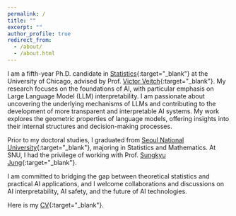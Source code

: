 ```yaml
---
permalink: /
title: ""
excerpt: ""
author_profile: true
redirect_from: 
  - /about/
  - /about.html
---
```


I am a fifth-year Ph.D. candidate in [Statistics](https://stat.uchicago.edu){:target="_blank"} at the University of Chicago, advised by Prof. [Victor Veitch](http://victorveitch.com/){:target="_blank"}.
My research focuses on the foundations of AI, with particular emphasis on Large Language Model (LLM) interpretability. I am passionate about uncovering the underlying mechanisms of LLMs and contributing to the development of more transparent and interpretable AI systems. My work explores the geometric properties of language models, offering insights into their internal structures and decision-making processes.

Prior to my doctoral studies, I graduated from [Seoul National University](https://stat.snu.ac.kr/en/){:target="_blank"}, majoring in Statistics and Mathematics. At SNU, I had the privilege of working with Prof. [Sungkyu Jung](http://jung.snu.ac.kr){:target="_blank"}.

I am committed to bridging the gap between theoretical statistics and practical AI applications, and I welcome collaborations and discussions on AI interpretability, AI safety, and the future of AI technologies.

Here is my [CV](http://kihopark.github.io/files/CV.pdf){:target="_blank"}.

<!--
News
=====
* 2025.01: Our paper, *The Geometry of Categorical and Hierarchical Concepts in Large Language Models*, is accepted to <a href="https://iclr.cc/" style="font-style:italic; color: purple;" target="_blank">ICLR 2025</a> as an oral presentation!
* 2024.09: I started Research Intern at [Netflix](https://research.netflix.com/research-area/machine-learning){:target="_blank"}!
* 2024.07: I was at <a href="https://icml.cc" style="font-style:italic; color: purple;" target="_blank">ICML 2024</a> to give a poster presentation at the main conference on *The Linear Representation Hypothesis and the Geometry of Large Language Models*. Additionally, I gave an oral presentation at <a href="https://icml2024mi.pages.dev" style="font-style:italic; color: purple;" target="_blank">Workshop on MI</a> and a poster presentation at <a href="https://sites.google.com/view/tf2m" style="font-style:italic; color: purple;" target="_blank">Workshop on TF2M</a>, both on *The Geometry of Categorical and Hierarchical Concepts in Large Language Models*. I am very honored to receive the **Best Paper Award** at the MI Workshop! ([main poster](http://kihopark.github.io/files/ICML%202024%20main%20poster.pdf){:target="_blank"}) ([workshop poster](http://kihopark.github.io/files/ICML%202024%20Workshop%20Poster.pdf){:target="_blank"}) ([slide](http://kihopark.github.io/files/ICML%202024%20Workshop%20keynote.pdf){:target="_blank"})
* 2024.06: Our new preprint, <a href="https://arxiv.org/abs/2406.01506" style="color:maroon;" target="_blank">The Geometry of Categorical and Hierarchical Concepts in Large Language Models</a>, is released on arXiv! This is joint work with [Yo Joong Choe](https://yjchoe.github.io/){:target="_blank"}, [Yibo Jiang](https://ybjiaang.github.io){:target="_blank"}, and [Victor Veitch](http://victorveitch.com/){:target="_blank"}.
* 2024.05: Our paper, *The Linear Representation Hypothesis and the Geometry of Large Language Models*, is accepted to <a href="https://icml.cc" style="font-style:italic; color: purple;" target="_blank">ICML 2024</a>!
* 2023.12: I was at <a href="https://neurips.cc" style="font-style:italic; color: purple;" target="_blank">NeurIPS 2023</a> to give an oral presentation at the <a href="https://crl-workshop.github.io/" style="font-style:italic; color: purple;" target="_blank">Workshop on CRL</a>. I presented our recent work on *The Linear Representation Hypothesis and the Geometry of Large Language Models*. ([poster](http://kihopark.github.io/files/NeurIPS%202023%20poster.pdf){:target="_blank"}) ([slide](http://kihopark.github.io/files/NeurIPS%202023%20Workshop%20keynote.pdf){:target="_blank"})
* 2023.11: Our new preprint, <a href="https://arxiv.org/abs/2311.03658" style="color:maroon;" target="_blank">The Linear Representation Hypothesis and the Geometry of Large Language Models</a>, is released on arXiv! This is joint work with [Yo Joong Choe](https://yjchoe.github.io/){:target="_blank"} and [Victor Veitch](http://victorveitch.com/){:target="_blank"}.
* 2022.10: I am honored to be a <a href="https://stat.uchicago.edu/about/akinbiyi-fund/" style="font-style:bold; color:black;" target="_blank">Takintayo Akinbiyi Memorial Award for Academic Excellence in Statistics</a> recipient.
* 2021.09: I started PhD at UChicago!
* 2021.03: Our paper, <a href="https://projecteuclid.org/journals/annals-of-applied-statistics/volume-15/issue-4/Clustering-on-the-torus-by-conformal-prediction/10.1214/21-AOAS1459.short" style="color:maroon;" target="_blank">Clustering on the Torus by Conformal Prediction</a>, is accepted to *Annals of Applied Statistics*! This is joint work with [Sungkyu Jung](http://jung.snu.ac.kr/){:target="_blank"} and [Byungwon Kim](https://sites.google.com/view/ns208/home){:target="_blank"}.


Contact
=====
Email: <parkkiho@uchicago.edu>
-->
